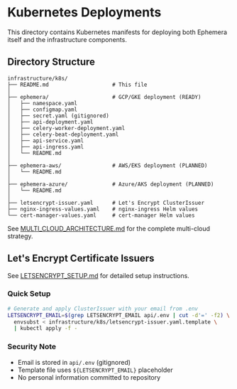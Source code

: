 # Kubernetes Deployments

This directory contains Kubernetes manifests for deploying both Ephemera itself and the infrastructure components.

## Directory Structure

```
infrastructure/k8s/
├── README.md                    # This file
│
├── ephemera/                    # GCP/GKE deployment (READY)
│   ├── namespace.yaml
│   ├── configmap.yaml
│   ├── secret.yaml (gitignored)
│   ├── api-deployment.yaml
│   ├── celery-worker-deployment.yaml
│   ├── celery-beat-deployment.yaml
│   ├── api-service.yaml
│   ├── api-ingress.yaml
│   └── README.md
│
├── ephemera-aws/                # AWS/EKS deployment (PLANNED)
│   └── README.md
│
├── ephemera-azure/              # Azure/AKS deployment (PLANNED)
│   └── README.md
│
├── letsencrypt-issuer.yaml      # Let's Encrypt ClusterIssuer
├── nginx-ingress-values.yaml    # nginx-ingress Helm values
└── cert-manager-values.yaml     # cert-manager Helm values
```

See [MULTI_CLOUD_ARCHITECTURE.md](../../MULTI_CLOUD_ARCHITECTURE.md) for the complete multi-cloud strategy.

## Let's Encrypt Certificate Issuers

See [LETSENCRYPT_SETUP.md](LETSENCRYPT_SETUP.md) for detailed setup instructions.

### Quick Setup

```bash
# Generate and apply ClusterIssuer with your email from .env
LETSENCRYPT_EMAIL=$(grep LETSENCRYPT_EMAIL api/.env | cut -d'=' -f2) \
  envsubst < infrastructure/k8s/letsencrypt-issuer.yaml.template \
  | kubectl apply -f -
```

### Security Note

- Email is stored in `api/.env` (gitignored)
- Template file uses `${LETSENCRYPT_EMAIL}` placeholder
- No personal information committed to repository
